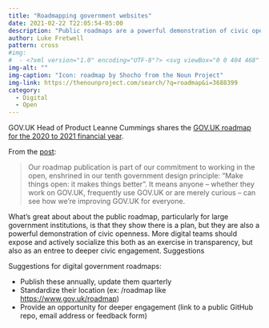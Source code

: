 ```yaml
---
title: "Roadmapping government websites"
date: 2021-02-22 T22:05:54-05:00
description: "Public roadmaps are a powerful demonstration of civic openness."
author: Luke Fretwell
pattern: cross
#img: 
#  - <?xml version="1.0" encoding="UTF-8"?> <svg viewBox="0 0 404 468" version="1.1" xmlns="http://www.w3.org/2000/svg" xmlns:xlink="http://www.w3.org/1999/xlink"> <g id="Page-1" stroke="none" stroke-width="1" fill-rule="evenodd"> <g id="noun_roadmap_3688249" fill-rule="nonzero"> <g id="Group"> <g transform="translate(18.000000, 192.000000)" id="Rectangle"> <rect transform="translate(209.966351, 196.128336) rotate(-26.770044) translate(-209.966351, -196.128336) " x="194.966211" y="123.46658" width="30.00028" height="145.323512"></rect> <rect transform="translate(84.255250, 145.916897) rotate(-28.587139) translate(-84.255250, -145.916897) " x="71.4421101" y="130.916733" width="25.6262801" height="30.0003279"></rect> <rect transform="translate(29.903571, 175.532982) rotate(-28.587139) translate(-29.903571, -175.532982) " x="4.62929486" y="160.532818" width="50.5485525" height="30.0003279"></rect> <rect transform="translate(300.737937, 160.184016) rotate(-32.901847) translate(-300.737937, -160.184016) " x="240.299106" y="145.184058" width="120.877662" height="29.999916"></rect> <rect transform="translate(288.007355, 37.505273) rotate(-28.105179) translate(-288.007355, -37.505273) " x="238.123967" y="22.5055063" width="99.7667768" height="29.9995343"></rect> </g> <g> <path d="M202,289.703 C197.188,289.703 192.669,287.395 189.849,283.497 C188.931,282.228 167.102,251.997 144.91,215.202 C113.686,163.433 98.509,126.907 98.509,103.535 C98.509,46.446 144.935,0 202,0 C259.065,0 305.492,46.446 305.492,103.535 C305.492,126.908 290.314,163.434 259.091,215.202 C236.899,251.997 215.07,282.228 214.152,283.497 C211.331,287.395 206.812,289.703 202,289.703 Z M202,30 C161.477,30 128.508,62.988 128.508,103.535 C128.508,131.909 169.594,201.309 201.998,248.624 C234.403,201.296 275.492,131.884 275.492,103.535 C275.492,62.988 242.523,30 202,30 Z" id="Shape"></path> <g transform="translate(108.000000, 224.000000)"> <path d="M118.249,15.202 C104.491,36.207 94,50.703 94,50.703 C94,50.703 83.509,36.206 69.751,15.201 C38.378,20.936 15.696,37.486 15.696,57.02 C15.696,81.31 50.754,101 94,101 C137.246,101 172.304,81.31 172.304,57.021 C172.304,37.487 149.622,20.937 118.249,15.202 Z" id="Path"></path> <path d="M94,116 C70.554,116 48.281,110.743 31.285,101.197 C11.558,90.118 0.695,74.429 0.695,57.02 C0.695,42.89 8.217,29.387 21.877,18.998 C33.531,10.134 49.153,3.719 67.054,0.446 C72.983,-0.64 78.994,1.936 82.299,6.983 C86.588,13.532 90.569,19.457 94,24.489 C97.432,19.457 101.412,13.531 105.701,6.983 C109.006,1.937 115.017,-0.639 120.946,0.446 C138.846,3.718 154.468,10.134 166.123,18.998 C179.782,29.388 187.305,42.891 187.305,57.02 C187.305,74.429 176.442,90.118 156.715,101.197 C139.719,110.743 117.446,116 94,116 Z M62.964,32.13 C41.933,38.003 30.695,48.765 30.695,57.02 C30.695,70.422 58.349,86 94,86 C129.651,86 157.305,70.422 157.305,57.021 C157.305,48.766 146.068,38.003 125.036,32.131 C114.197,48.364 106.525,58.982 106.151,59.498 C103.331,63.396 98.811,65.704 94,65.704 C89.189,65.704 84.669,63.396 81.849,59.498 C81.475,58.981 73.803,48.363 62.964,32.13 Z" id="Shape"></path> </g> <path d="M389,468 L15,468 C10.644,468 6.502,466.106 3.653,462.811 C0.803,459.516 -0.472,455.144 0.157,450.833 L40.157,176.833 C41.233,169.464 47.553,164 55,164 L101.409,164 L101.409,194 L67.969,194 L32.349,438 L371.652,438 L336.032,194 L302.592,194 L302.592,164 L349,164 C356.447,164 362.767,169.464 363.843,176.833 L403.843,450.833 C404.472,455.144 403.197,459.515 400.347,462.811 C397.498,466.106 393.356,468 389,468 Z" id="Path"></path> <g transform="translate(154.000000, 54.000000)"> <circle id="Oval" cx="48" cy="47.886" r="32.18"></circle> <path d="M48,95.066 C21.985,95.066 0.82,73.901 0.82,47.886 C0.82,21.871 21.985,0.706 48,0.706 C74.015,0.706 95.18,21.871 95.18,47.886 C95.18,73.901 74.015,95.066 48,95.066 Z M48,30.706 C38.527,30.706 30.82,38.413 30.82,47.886 C30.82,57.359 38.527,65.066 48,65.066 C57.473,65.066 65.18,57.359 65.18,47.886 C65.18,38.413 57.473,30.706 48,30.706 Z" id="Shape"></path> </g> </g> </g> </g> </g> </svg>
img-alt: ""
img-caption: "Icon: roadmap by Shocho from the Noun Project"
img-link: https://thenounproject.com/search/?q=roadmap&i=3688399
category:
  - Digital
  - Open
---
```


GOV.UK Head of Product Leanne Cummings shares the [GOV.UK roadmap for the 2020 to 2021 financial year](https://www.gov.uk/roadmap).

From the [post](https://insidegovuk.blog.gov.uk/2021/02/01/weve-got-a-new-public-gov-uk-roadmap):

>Our roadmap publication is part of our commitment to working in the open, enshrined in our tenth government design principle: “Make things open: it makes things better”. It means anyone – whether they work on GOV.UK, frequently use GOV.UK or are merely curious – can see how we’re improving GOV.UK for everyone.

What’s great about about the public roadmap, particularly for large government institutions, is that they show there is a plan, but they are also a powerful demonstration of civic openness. More digital teams should expose and actively socialize this both as an exercise in transparency, but also as an entree to deeper civic engagement.
Suggestions

Suggestions for digital government roadmaps:

* Publish these annually, update them quarterly
* Standardize their location (ex: /roadmap like https://www.gov.uk/roadmap)
* Provide an opportunity for deeper engagement (link to a public GitHub repo, email address or feedback form)
